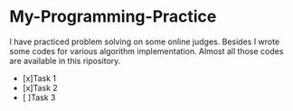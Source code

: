 # My-Programming-Practice
I have practiced problem solving on some online judges. Besides I wrote some codes for various algorithm implementation. Almost all those codes are available in this ripository.


<!-- Tasklist -->
* [x]Task 1
* [x]Task 2
* [ ]Task 3
